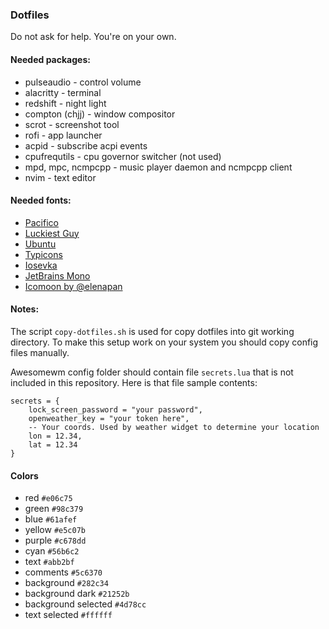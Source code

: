 ### Dotfiles
Do not ask for help. You're on your own.

#### Needed packages:
- pulseaudio - control volume
- alacritty - terminal
- redshift - night light
- compton (chjj) - window compositor
- scrot - screenshot tool
- rofi - app launcher
- acpid - subscribe acpi events
- cpufrequtils - cpu governor switcher (not used)
- mpd, mpc, ncmpcpp - music player daemon and ncmpcpp client
- nvim - text editor

#### Needed fonts:
- [Pacifico](https://fonts.google.com/specimen/Pacifico)
- [Luckiest Guy](https://fonts.google.com/specimen/Luckiest+Guy)
- [Ubuntu](https://design.ubuntu.com/font/)
- [Typicons](https://github.com/stephenhutchings/typicons.font)
- [Iosevka](https://github.com/be5invis/Iosevka)
- [JetBrains Mono](https://www.jetbrains.com/lp/mono)
- [Icomoon by @elenapan](https://github.com/elenapan/dotfiles)

#### Notes:
The script `copy-dotfiles.sh` is used for copy dotfiles into git working directory. To make this setup work on your system you should copy config files manually.

Awesomewm config folder should contain file `secrets.lua` that is not included in this repository. Here is that file sample contents:
```
secrets = {
    lock_screen_password = "your password",
    openweather_key = "your token here",
    -- Your coords. Used by weather widget to determine your location
    lon = 12.34,
    lat = 12.34
}
```

#### Colors
- red `#e06c75`
- green `#98c379`
- blue `#61afef`
- yellow `#e5c07b`
- purple `#c678dd`
- cyan `#56b6c2`
- text `#abb2bf`
- comments `#5c6370`
- background `#282c34`
- background dark `#21252b`
- background selected `#4d78cc`
- text selected `#ffffff`
